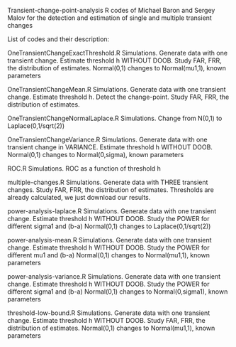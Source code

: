 Transient-change-point-analysis
R codes of Michael Baron and Sergey 
Malov for the detection and estimation of single and multiple transient changes

List of codes and their description:

OneTransientChangeExactThreshold.R
 Simulations. Generate data with one transient change.
 Estimate threshold h WITHOUT DOOB.
 Study FAR, FRR, the distribution of estimates.
 Normal(0,1) changes to Normal(mu1,1), known parameters

OneTransientChangeMean.R
 Simulations. Generate data with one transient change.
 Estimate threshold h. Detect the change-point. 
 Study FAR, FRR, the distribution of estimates.

OneTransientChangeNormalLaplace.R
 Simulations. Change from N(0,1) to Laplace(0,1/sqrt(2))

OneTransientChangeVariance.R
 Simulations. Generate data with one transient change in VARIANCE.
 Estimate threshold h WITHOUT DOOB.
 Normal(0,1) changes to Normal(0,sigma), known parameters

ROC.R
 Simulations. ROC as a function of threshold h

multiple-changes.R
 Simulations. Generate data with THREE transient changes. 
 Study FAR, FRR, the distribution of estimates.
 Thresholds are already calculated, we just download our results.

power-analysis-laplace.R
 Simulations. Generate data with one transient change.
 Estimate threshold h WITHOUT DOOB.
 Study the POWER for different sigma1 and (b-a)
 Normal(0,1) changes to Laplace(0,1/sqrt(2))

power-analysis-mean.R
 Simulations. Generate data with one transient change.
 Estimate threshold h WITHOUT DOOB.
 Study the POWER for different mu1 and (b-a)
 Normal(0,1) changes to Normal(mu1,1), known parameters

power-analysis-variance.R
 Simulations. Generate data with one transient change.
 Estimate threshold h WITHOUT DOOB.
 Study the POWER for different sigma1 and (b-a)
 Normal(0,1) changes to Normal(0,sigma1), known parameters

threshold-low-bound.R
 Simulations. Generate data with one transient change.
 Estimate threshold h WITHOUT DOOB.
 Study FAR, FRR, the distribution of estimates.
 Normal(0,1) changes to Normal(mu1,1), known parameters
